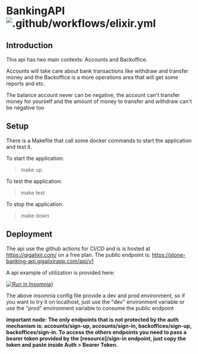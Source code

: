 
# BankingAPI ![.github/workflows/elixir.yml](https://github.com/andrepaes/api_banking/workflows/.github/workflows/elixir.yml/badge.svg)

## Introduction

This api has two main contexts: Accounts and Backoffice. 

Accounts will take care about bank transactions like withdraw and transfer money and the Backoffice is a more operations area that will get some reports and etc.

The balance account never can be negative, the account can't transfer money for yourself and the amount of money to transfer and withdraw can't be negative too

## Setup

There is a Makefile that call some docker commands to start the application and test it.

To start the application:
> make up

To test the application:
> make test

To stop the application:
> make down

## Deployment

The api use the github actions for CI/CD and is is hosted at https://gigalixir.com/ on a free plan.
The public endpoint is: https://stone-banking-api.gigalixirapp.com/api/v1

A api example of utilization is provided here: 

[![Run in Insomnia}](https://insomnia.rest/images/run.svg)](https://insomnia.rest/run/?label=banking-api&uri=https%3A%2F%2Fraw.githubusercontent.com%2Fandrepaes%2Fapi_banking%2Fmaster%2FInsomnia_2020-03-29.json)

The above insomnia config file provide a dev and prod environment, so if you want to try it on localhost, just use the "dev" environment variable or use the "prod" environment variable to consume the public endpoint

**important node: The only endpoints that is not protected by the auth mechanism is: accounts/sign-up, accounts/sign-in, backoffices/sign-up, backoffices/sign-in. To access the others endpoints you need to pass a bearer token provided by the [resource]/sign-in endpoint, just copy the token and paste inside Auth > Bearer Token.**
